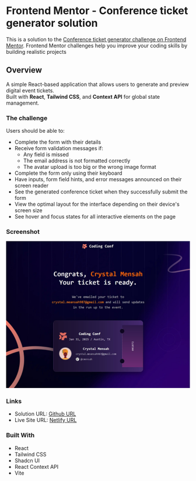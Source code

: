 # Frontend Mentor - Conference ticket generator solution

This is a solution to the [Conference ticket generator challenge on Frontend Mentor](https://www.frontendmentor.io/challenges/conference-ticket-generator-oq5gFIU12w). Frontend Mentor challenges help you improve your coding skills by building realistic projects

## Overview

A simple React-based application that allows users to generate and preview digital event tickets.  
Built with **React**, **Tailwind CSS**, and **Context API** for global state management.

### The challenge

Users should be able to:

- Complete the form with their details
- Receive form validation messages if:
  - Any field is missed
  - The email address is not formatted correctly
  - The avatar upload is too big or the wrong image format
- Complete the form only using their keyboard
- Have inputs, form field hints, and error messages announced on their screen reader
- See the generated conference ticket when they successfully submit the form
- View the optimal layout for the interface depending on their device's screen size
- See hover and focus states for all interactive elements on the page

### Screenshot

![App Screenshot](./screenshot.jpg)

### Links

- Solution URL: [Github URL](https://github.com/encrentsil/conference-ticket-generator/tree/main/Frontend)
- Live Site URL: [Netlify URL](https://ticket-generater.netlify.app/)

### Built With

- React
- Tailwind CSS
- Shadcn UI
- React Context API
- Vite

